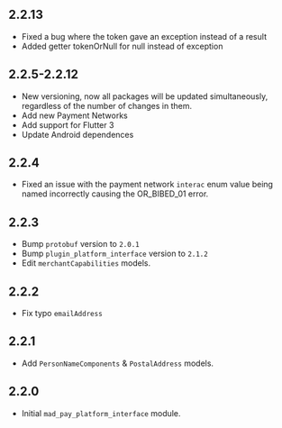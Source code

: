 ## 2.2.13

* Fixed a bug where the token gave an exception instead of a result
* Added getter tokenOrNull for null instead of exception

## 2.2.5-2.2.12

* New versioning, now all packages will be updated simultaneously, regardless of the number of changes in them.
* Add new Payment Networks
* Add support for Flutter 3
* Update Android dependences


## 2.2.4

* Fixed an issue with the payment network `interac` enum value being named incorrectly causing the OR_BIBED_01 error.

## 2.2.3

* Bump `protobuf` version to `2.0.1`
* Bump `plugin_platform_interface` version to `2.1.2`
* Edit `merchantCapabilities` models.


## 2.2.2

* Fix typo `emailAddress`

## 2.2.1

* Add `PersonNameComponents` & `PostalAddress` models.

## 2.2.0

* Initial `mad_pay_platform_interface` module.
